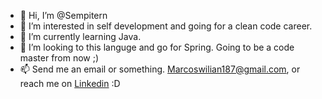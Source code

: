 - 👋 Hi, I’m @Sempitern
- 👀 I’m interested in self development and going for a clean code career.
- 🌱 I’m currently learning Java.
- 💞️ I’m looking to this languge and go for Spring. Going to be a code master from now ;)
- 📫 Send me an email or something. Marcoswilian187@gmail.com, or reach me on <a href="https://www.linkedin.com/in/Marcoswq" target="_blank">Linkedin</a> :D
<!---
Sempitern/Sempitern is a ✨ special ✨ repository because its `README.md` (this file) appears on your GitHub profile.
You can click the Preview link to take a look at your changes.
--->
